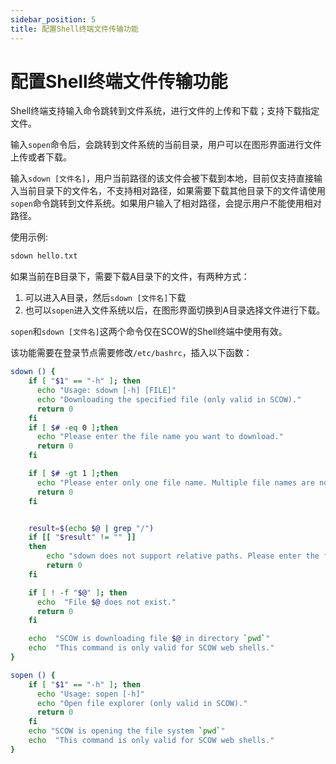 ```yaml
---
sidebar_position: 5
title: 配置Shell终端文件传输功能
---
```


# 配置Shell终端文件传输功能

Shell终端支持输入命令跳转到文件系统，进行文件的上传和下载；支持下载指定文件。

输入`sopen`命令后，会跳转到文件系统的当前目录，用户可以在图形界面进行文件上传或者下载。

输入`sdown [文件名]`，用户当前路径的该文件会被下载到本地，目前仅支持直接输入当前目录下的文件名，不支持相对路径，如果需要下载其他目录下的文件请使用`sopen`命令跳转到文件系统。如果用户输入了相对路径，会提示用户不能使用相对路径。

使用示例:

```bash
sdown hello.txt
```

如果当前在B目录下，需要下载A目录下的文件，有两种方式：
1. 可以进入A目录，然后`sdown [文件名]`下载
2. 也可以`sopen`进入文件系统以后，在图形界面切换到A目录选择文件进行下载。



`sopen`和`sdown [文件名]`这两个命令仅在SCOW的Shell终端中使用有效。

该功能需要在登录节点需要修改`/etc/bashrc`，插入以下函数：

```bash
sdown () {
    if [ "$1" == "-h" ]; then
      echo "Usage: sdown [-h] [FILE]"
      echo "Downloading the specified file (only valid in SCOW)."
      return 0
    fi
    if [ $# -eq 0 ];then
      echo "Please enter the file name you want to download."
      return 0
    fi

    if [ $# -gt 1 ];then
      echo "Please enter only one file name. Multiple file names are not supported."
      return 0
    fi


    result=$(echo $@ | grep "/")
    if [[ "$result" != "" ]]
    then
        echo "sdown does not support relative paths. Please enter the file name."
        return 0
    fi

    if [ ! -f "$@" ]; then
      echo  "File $@ does not exist."
      return 0
    fi

    echo  "SCOW is downloading file $@ in directory `pwd`"
    echo  "This command is only valid for SCOW web shells."
}

sopen () {
    if [ "$1" == "-h" ]; then
      echo "Usage: sopen [-h]"
      echo "Open file explorer (only valid in SCOW)."
      return 0
    fi
    echo "SCOW is opening the file system `pwd`"
    echo  "This command is only valid for SCOW web shells."
}
```
